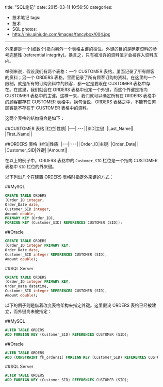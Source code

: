 title: "SQL笔记"
date: 2015-03-11 10:56:50
categories:
- 技术笔记
tags: 
- 技术
- SQL
photos: 
- http://lniu.qiniudn.com/images/fancybox/004.jpg

---

外来键是一个(或数个)指向另外一个表格主键的栏位。外键的目的是确定资料的参考完整性 (referential integrity)。换言之，只有被准许的资料值才会被存入资料库内。
<!-- more -->


举例来说，假设我们有两个表格：一个 CUSTOMER 表格，里面记录了所有顾客的资料；另一个 ORDERS 表格，里面记录了所有顾客订购的资料。在这里的一个限制，就是所有的订购资料中的顾客，都一定是要跟在 CUSTOMER 表格中存在。在这里，我们就会在 ORDERS 表格中设定一个外键，而这个外键是指向 CUSTOMER 表格中的主键。这样一来，我们就可以确定所有在 ORDERS 表格中的顾客都存在 CUSTOMER 表格中。换句话说，ORDERS
表格之中，不能有任何顾客是不存在于 CUSTOMER 表格中的资料。

这两个表格的结构将会是如下：


##CUSTOMER 表格 
|栏位|性质|
|---|:---|
|SID|主键|
|Last_Name||
|First_Name||

##ORDERS 表格
|栏位|性质|
|---|:---|
|Order_ID|主键|
|Order_Date||
|Customer_SID|外键|
|Amount||


在以上的例子中，ORDERS 表格中的 `Customer_SID` 栏位是一个指向 CUSTOMER 表格中 `SID` 栏位的外来键。

以下列出几个在建置 ORDERS 表格时指定外来键的方式： 

##MySQL

```sql
CREATE TABLE ORDERS
(Order_ID integer,
Order_Date date,
Customer_SID integer,
Amount double,
PRIMARY KEY (Order_ID),
FOREIGN KEY (Customer_SID) REFERENCES CUSTOMER (SID));
```

##Oracle

```sql
CREATE TABLE ORDERS
(Order_ID integer PRIMARY KEY,
Order_Date date,
Customer_SID integer REFERENCES CUSTOMER (SID),
Amount double);
```

##SQL Server
```sql
CREATE TABLE ORDERS
(Order_ID integer PRIMARY KEY,
Order_Date datetime,
Customer_SID integer REFERENCES CUSTOMER (SID),
Amount double);
```

以下的例子则是借着改变表格架构来指定外键。这里假设 ORDERS 表格已经被建立，而外键尚未被指定： 

##MySQL
```sql
ALTER TABLE ORDERS
ADD FOREIGN KEY (Customer_SID) REFERENCES CUSTOMER (SID);
```

##Oracle
```sql
ALTER TABLE ORDERS
ADD (CONSTRAINT fk_orders1) FOREIGN KEY (Customer_SID) REFERENCES CUSTOMER (SID);
```

##SQL Server
```sql
ALTER TABLE ORDERS
ADD FOREIGN KEY (Customer_SID) REFERENCES CUSTOMER (SID);
```


